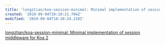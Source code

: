 ```yaml
---
title: 'longztian/koa-session-minimal: Minimal implementation of session middleware for Koa 2'
created: '2019-09-04T10:10:21.704Z'
modified: '2019-09-04T10:10:24.218Z'
---
```


[longztian/koa-session-minimal: Minimal implementation of session middleware for Koa 2](https://github.com/longztian/koa-session-minimal)

